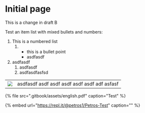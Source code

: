 # Initial page

This is a change in draft B

Test an item list with mixed bullets and numbers:

1. This is a numbered list
   1. * this is a bullet point
      * asdfasdf
2. asdfasdf
   1. asdfasdf
   2. asdfasdfasfsd

|  |  |
| :--- | :--- |
| ![](https://user-images.githubusercontent.com/28818/100020252-316fb880-2de8-11eb-8977-3b27cd4a68a0.png) | asdfasdf asdf asdf asdf asdf asdf adf asfasf |

{% file src=".gitbook/assets/english.pdf" caption="Test" %}

{% embed url="https://repl.it/@petros1/Petros-Test" caption="" %}


